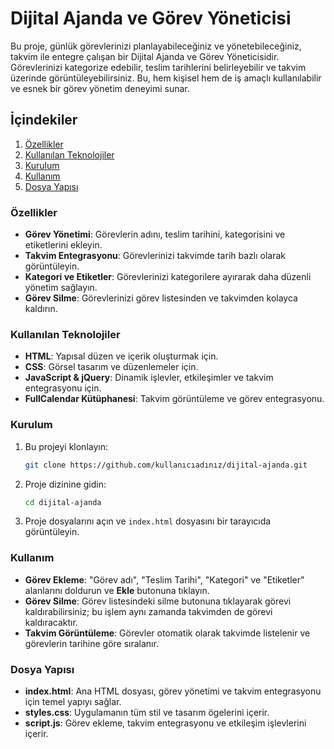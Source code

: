 # Dijital Ajanda ve Görev Yöneticisi

Bu proje, günlük görevlerinizi planlayabileceğiniz ve yönetebileceğiniz, takvim ile entegre çalışan bir Dijital Ajanda ve Görev Yöneticisidir. Görevlerinizi kategorize edebilir, teslim tarihlerini belirleyebilir ve takvim üzerinde görüntüleyebilirsiniz. Bu, hem kişisel hem de iş amaçlı kullanılabilir ve esnek bir görev yönetim deneyimi sunar.

## İçindekiler
1. [Özellikler](#özellikler)
2. [Kullanılan Teknolojiler](#kullanılan-teknolojiler)
3. [Kurulum](#kurulum)
4. [Kullanım](#kullanım)
5. [Dosya Yapısı](#dosya-yapısı)

### Özellikler

- **Görev Yönetimi**: Görevlerin adını, teslim tarihini, kategorisini ve etiketlerini ekleyin.
- **Takvim Entegrasyonu**: Görevlerinizi takvimde tarih bazlı olarak görüntüleyin.
- **Kategori ve Etiketler**: Görevlerinizi kategorilere ayırarak daha düzenli yönetim sağlayın.
- **Görev Silme**: Görevlerinizi görev listesinden ve takvimden kolayca kaldırın.

### Kullanılan Teknolojiler

- **HTML**: Yapısal düzen ve içerik oluşturmak için.
- **CSS**: Görsel tasarım ve düzenlemeler için.
- **JavaScript & jQuery**: Dinamik işlevler, etkileşimler ve takvim entegrasyonu için.
- **FullCalendar Kütüphanesi**: Takvim görüntüleme ve görev entegrasyonu.

### Kurulum

1. Bu projeyi klonlayın:
   ```bash
   git clone https://github.com/kullanıcıadınız/dijital-ajanda.git
   ```
2. Proje dizinine gidin:
   ```bash
   cd dijital-ajanda
   ```
3. Proje dosyalarını açın ve `index.html` dosyasını bir tarayıcıda görüntüleyin.

### Kullanım

- **Görev Ekleme**: "Görev adı", "Teslim Tarihi", "Kategori" ve "Etiketler" alanlarını doldurun ve **Ekle** butonuna tıklayın.
- **Görev Silme**: Görev listesindeki silme butonuna tıklayarak görevi kaldırabilirsiniz; bu işlem aynı zamanda takvimden de görevi kaldıracaktır.
- **Takvim Görüntüleme**: Görevler otomatik olarak takvimde listelenir ve görevlerin tarihine göre sıralanır.

### Dosya Yapısı

- **index.html**: Ana HTML dosyası, görev yönetimi ve takvim entegrasyonu için temel yapıyı sağlar.
- **styles.css**: Uygulamanın tüm stil ve tasarım ögelerini içerir.
- **script.js**: Görev ekleme, takvim entegrasyonu ve etkileşim işlevlerini içerir.
